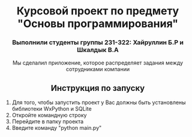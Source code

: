 <h1 align="center">Курсовой проект по предмету "Основы программирования"</h1>
<h3 align="center">Выполнили студенты группы 231-322: Хайруллин Б.Р и Шкалдык В.А</h3>
<p align="center">Мы сделалил приложение, которое распределяет задания между сотрудниками компании</p>

 <h2 align="center">Инструкция по запуску</h3>
  
  <ol>
    <li>Для того, чтобы запустить проект у Вас должны быть установлены библиотеки WxPython и SQLite</li>
    <li>Откройте командную строку</li>
    <li>Перейдите в папку проекта</li>
    <li>Введите команду "python main.py"</li>
  </ol>
  
